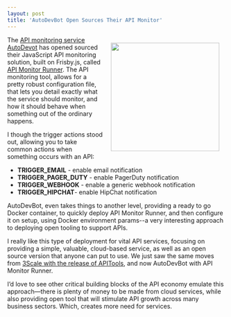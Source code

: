 ```yaml
---
layout: post
title: 'AutoDevBot Open Sources Their API Monitor'
---
```

<p><a href="http://autodevbot.com/"><img style="padding: 15px;" src="https://s3.amazonaws.com/kinlane-productions/api-evangelist/autodevbot/autodevbot-logo.png" alt="" width="250" align="right" /></a></p>
<p>The&nbsp;<a href="http://autodevbot.com/">API monitoring service AutoDevot</a> has opened sourced their JavaScript API monitoring solution, built on Frisby.js, called <a href="https://github.com/AutoDevBot/API-Monitor-Runner">API Monitor Runner</a>. The API monitoring tool, allows for a pretty robust configuration file, that lets you detail exactly what the service should monitor, and how it should behave when something out of the ordinary happens.</p>
<p>I though the trigger actions stood out, allowing you to take common actions when something occurs with an API:</p>
<ul class="mainlist">
<li><strong>TRIGGER_EMAIL</strong> - enable email notification</li>
<li><strong>TRIGGER_PAGER_DUTY</strong> - enable PagerDuty notification</li>
<li><strong>TRIGGER_WEBHOOK</strong> - enable a generic webhook notification</li>
<li><strong>TRIGGER_HIPCHAT</strong>- enable HipChat notification</li>
</ul>
<p>AutoDevBot, even takes things to another level, providing a ready to go Docker container, to quickly deploy API Monitor Runner, and then configure it on setup, using Docker environment params--a very interesting approach to deploying open tooling to support APIs.</p>
<p>I really like this type of deployment for vital API services, focusing on providing a simple, valuable, cloud-based service, as well as an open source version that anyone can put to use. We just saw the same moves from <a href="http://apievangelist.com/2014/06/18/apitools-raises-the-bar-with-open-onpremise-api-testing-and-monitoring-tools/">3Scale with the release of APITools</a>, and now AutoDevBot with API Monitor Runner.</p>
<p>I&rsquo;d love to see other critical building blocks of the API economy emulate this approach&mdash;there is plenty of money to be made from cloud services, while also providing open tool that will stimulate API growth across many business sectors. Which, creates more need for services.</p>